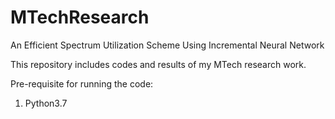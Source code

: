 # MTechResearch
An Efficient Spectrum Utilization Scheme Using Incremental Neural Network

This repository includes codes and results of my MTech research work.

Pre-requisite for running the code:
  1. Python3.7
